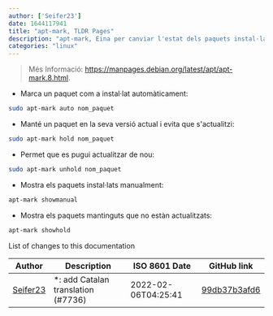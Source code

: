 ```yaml
---
author: ['Seifer23']
date: 1644117941
title: "apt-mark, TLDR Pages"
description: "apt-mark, Eina per canviar l'estat dels paquets instal·lats."
categories: "linux"
---
```

> Més Informació: <https://manpages.debian.org/latest/apt/apt-mark.8.html>.

- Marca un paquet com a instal·lat automàticament:

```bash
sudo apt-mark auto nom_paquet
```

- Manté un paquet en la seva versió actual i evita que s'actualitzi:

```bash
sudo apt-mark hold nom_paquet
```

- Permet que es pugui actualitzar de nou:

```bash
sudo apt-mark unhold nom_paquet
```

- Mostra els paquets instal·lats manualment:

```bash
apt-mark showmanual
```

- Mostra els paquets mantinguts que no estàn actualitzats:

```bash
apt-mark showhold
```
List of changes to this documentation


Author | Description | ISO 8601 Date | GitHub link
------|-----|-----|-----
[Seifer23](mailto:48915360+Seifer23@users.noreply.github.com) | *: add Catalan translation (#7736) | 2022-02-06T04:25:41 | [99db37b3afd6](https://github.com/tldr-pages/tldr/commit/99db37b3afd6dba836a6d94e4688601fdb3bac98)

